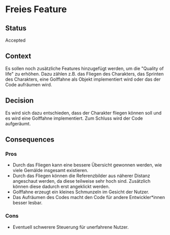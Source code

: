 # Freies Feature

## Status

Accepted

## Context

Es sollen noch zusätzliche Features hinzugefügt werden, um die "Quality of life" zu erhöhen. Dazu zählen z.B. das Fliegen des Charakters, das Sprinten des Charakters, eine Golffahne als Objekt implementiert wird oder das der Code aufräumen wird.

## Decision

Es wird sich dazu entschieden, dass der Charakter fliegen können soll und es wird eine Golffahne implementiert. Zum Schluss wird der Code aufgeräumt.

## Consequences
### Pros 
* Durch das Fliegen kann eine bessere Übersicht gewonnen werden, wie viele Gemälde insgesamt existieren.
* Durch das Fliegen können die Referenzbilder aus näherer Distanz angeschaut werden, da diese teilweise sehr hoch sind. Zusätzlich können diese dadurch erst angeklickt werden.
* Golffahne erzeugt ein kleines Schmunzeln im Gesicht der Nutzer.
* Das Aufräumen des Codes macht den Code für andere Entwickler*innen besser lesbar.
### Cons
* Eventuell schwerere Steuerung für unerfahrene Nutzer.
